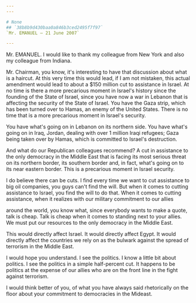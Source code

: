 ```yaml
---
---

# None
## `38b8b9d430baa0a846b3ced2495f7f97`
`Mr. EMANUEL — 21 June 2007`

---
```



Mr. EMANUEL. I would like to thank my colleague from New York and 
also my colleague from Indiana.

Mr. Chairman, you know, it's interesting to have that discussion 
about what is a haircut. At this very time this would lead, if I am not 
mistaken, this actual amendment would lead to about a $150 million cut 
to assistance in Israel. At no time is there a more precarious moment 
in Israel's history since the founding of the State of Israel, since 
you have now a war in Lebanon that is affecting the security of the 
State of Israel. You have the Gaza strip, which has been turned over to 
Hamas, an enemy of the United States. There is no time that is a more 
precarious moment in Israel's security.

You have what's going on in Lebanon on its northern side. You have 
what's going on in Iraq, Jordan, dealing with over 1 million Iraqi 
refugees; Gaza being taken over by Hamas, which is committed to 
Israel's destruction.

And what do our Republican colleagues recommend? A cut in assistance 
to the only democracy in the Middle East that is facing its most 
serious threat on its northern border, its southern border and, in 
fact, what's going on to its near eastern border. This is a precarious 
moment in Israel security.

I do believe there can be cuts. I find every time we want to cut 
assistance to big oil companies, you guys can't find the will. But when 
it comes to cutting assistance to Israel, you find the will to do that. 
When it comes to cutting assistance, when it realizes with our military 
commitment to our allies


around the world, you know what, since everybody wants to make a quote, 
talk is cheap. Talk is cheap when it comes to standing next to your 
allies. We must put our resources to the only democracy in the Middle 
East.

This would directly affect Israel. It would directly affect Egypt. It 
would directly affect the countries we rely on as the bulwark against 
the spread of terrorism in the Middle East.

I would hope you understand. I see the politics. I know a little bit 
about politics. I see the politics in a simple half-percent cut. It 
happens to be politics at the expense of our allies who are on the 
front line in the fight against terrorism.

I would think better of you, of what you have always said 
rhetorically on the floor about your commitment to democracies in the 
Mideast.